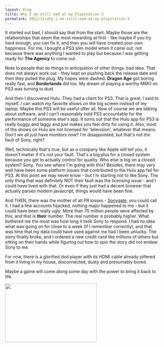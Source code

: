 ```yaml
---
layout: blog
title: Why I am still mad at my Playstation 3
permalink: 2011/11/why-i-am-still-mad-at-my-playstation-3
---
```


It started out bad, I should say that from the start. Maybe those are the relationships that seem the most rewarding at first - like maybe if you try hard enough, you can fix it, and then you will have created your own happiness. For me, I bought a PS3 slim model when it came out, not because there was anything I wanted to play but because I was getting ready for <strong>The Agency</strong> to come out.

Note to people that do things in anticipation of other things: bad idea. That does not always work out - they kept on pushing back the release date and then they pulled the plug. My hopes were dashed. <strong>Dragon Age</strong> got boring really fast, and <strong>Borderlands</strong> did too. My dream of playing a worthy MMO on PS3 was turning to dust.

And then I discovered Hulu. They had a client for PS3. That is great, I said to myself. I can watch my favorite shows on the big screen instead of my laptop. Maybe this PS3 will be useful after all. Now of course we are talking about software, and I can't reasonably hold PS3 accountable for the performance of someone else's app. It turns out that the Hulu app for PS3 is really buggy and laggy and just makes you feel dirty for using it. Also, most of the shows on Hulu are not licensed for 'television', whatever that means. Don't we all just have monitors now? I'm disappointed, but that's not the fault of Sony, right?

Well, technically that's true, but as a company like Apple will tell you, it doesn't matter if it's not your fault. That's a big plus for a closed system because you get to actually control for quality. Who else is big on a closed system? Sony. You see where I'm going with this? Besides, there may very well have been some platform issues that contributed to the Hulu app fail for PS3. At this point we may never know - but I'm starting not to like Sony. The only thing that was definitely NOT their fault was the licensing issue - and I could have lived with that. Or even if they just had a decent browser that actually parses modern javascript, things would have been fine. 

And THEN, there was the mother of all PR losses - <a href="http://axel.me/5b">Sonygate</a>, you could call it. I had a few accounts hijacked, nothing major happened to me - but it could have been really ugly. More than 70 million people were affected by this, and that is <strong>their</strong> number. The real number is probably higher. What bothered me the most was how long it took Sony to respond. I had no idea what was going on for close to a week (if I remember correctly), and that was time that my data could have used against me had I been unlucky. The story finally broke, and I ordered a new credit card like millions of others but sitting on their hands while figuring out how to spin the story did not endear Sony to me.

For now, there is a glorified dvd player with its HDMI cable already pilfered from it living in my house, disconnected, dusty and presumably bored.

Maybe a game will come along some day with the power to bring it back to life.


<a href="http://blog.kristeraxel.com/wp-content/uploads/2011/11/PS3-slim-console1.jpg"><img src="http://blog.kristeraxel.com/wp-content/uploads/2011/11/PS3-slim-console1-300x192.jpg" alt="" title="PS3-slim-console1" width="300" height="192" class="aligncenter size-medium wp-image-1433" /></a>
